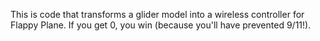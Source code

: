 This is code that transforms a glider model into a wireless controller for Flappy Plane. If you get 0, you win (because you'll have prevented 9/11!). 
